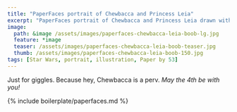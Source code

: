 ```yaml
---
title: "PaperFaces portrait of Chewbacca and Princess Leia"
excerpt: "PaperFaces portrait of Chewbacca and Princess Leia drawn with Paper by 53 on an iPad."
image: 
  path: &image /assets/images/paperfaces-chewbacca-leia-boob-lg.jpg 
  feature: *image
  teaser: /assets/images/paperfaces-chewbacca-leia-boob-teaser.jpg
  thumb: /assets/images/paperfaces-chewbacca-leia-boob-150.jpg
tags: [Star Wars, portrait, illustration, Paper by 53]
---
```


Just for giggles. Because hey, Chewbacca is a perv. *May the 4th be with you!*

{% include boilerplate/paperfaces.md %}